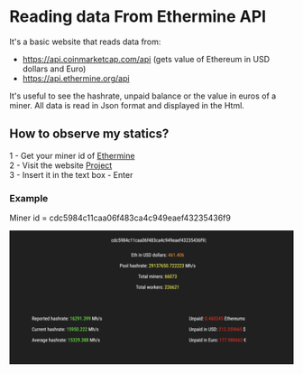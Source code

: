 # Reading data From Ethermine API

It's a basic website that reads data from:

- https://api.coinmarketcap.com/api    (gets value of Ethereum in USD dollars and Euro)
- https://api.ethermine.org/api         

It's useful to see the hashrate, unpaid balance or the value in euros of a miner. All data is read in Json format and displayed in the Html. 

## How to observe my statics?

1 - Get your miner id of [Ethermine](https://ethermine.org/)
<br>
2 - Visit the website [Project](https://rogercoll.github.io/ethermineapi/)
<br>
3 - Insert it in the text box - Enter

### Example

Miner id = cdc5984c11caa06f483ca4c949eaef43235436f9
<br>
<p align="center">
  <img src="test.png"/>
</p>

